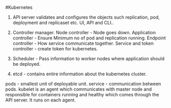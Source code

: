 #Kubernetes 

1. API server validates and configures the objects such replication, pod, deployment and replicaset etc.
    UI, API and CLI..

2. Controller manager.
      Node controller - Node goes down.
      Application controller - Ensure Minimum no of pod and replication running.
      Endpoint controller - How service communicate together.
      Service and token controller - create token for kubernetes.
  3. Scheduler - Pass information to worker nodes where application should be deployed.
  4. etcd - contains entire information about the kubernetes cluster.
  
  pods - smallest unit of deployable unit.
  service - communication between pods.
  kubelet is an agent which communicates with master node and responsible for containers running and healthy which comes through the API server. It runs on each agent.
